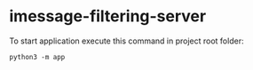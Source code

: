 # imessage-filtering-server

To start application execute this command in project root folder:

```
python3 -m app
```
